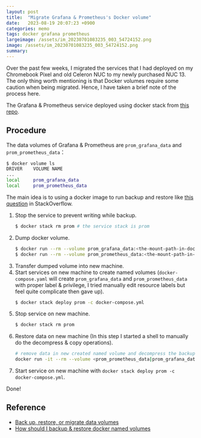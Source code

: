 ```yaml
---
layout: post
title:  "Migrate Grafana & Prometheus's Docker volume"
date:   2023-08-19 20:07:23 +0900
categories: memo
tags: docker grafana prometheus
largeimage: /assets/im_20230701083235_003_54724152.png
image: /assets/im_20230701083235_003_54724152.png
summary:
---
```


Over the past few weeks, I migrated the services that I had deployed on my Chromebook Pixel and old Celeron NUC to my
newly purchased NUC 13. The only thing worth mentioning is that Docker volumes require some caution when being migrated.
Hence, I have taken a brief note of the process here.

The Grafana & Prometheus service deployed using docker stack from [this repo](https://github.com/vegasbrianc/prometheus.git).

## Procedure

The data volumes of Grafana & Prometheus are `prom_grafana_data` and `prom_prometheus_data`：

```bash
$ docker volume ls
DRIVER    VOLUME NAME
...
local     prom_grafana_data
local     prom_prometheus_data
```

The main idea is to using a docker image to run backup and restore like [this question](https://stackoverflow.com/questions/38298645/how-should-i-backup-restore-docker-named-volumes) in StackOverflow.

1. Stop the service to prevent writing while backup.
    ```bash
    $ docker stack rm prom # the service stack is prom
    ```
2. Dump docker volume.
    ```bash
    $ docker run --rm --volume prom_grafana_data:<the-mount-path-in-docker> --volume $(pwd):<the-backup-path-in-docker> ubuntu tar cvf <the-path-in-docker>/prom_grafana_data.tar <the-mount-path-in-docker>/prom_grafana_data --strip 1
    $ docker run --rm --volume prom_prometheus_data:<the-mount-path-in-docker> --volume $(pwd):<the-backup-path-in-docker> ubuntu tar cvf <the-path-in-docker>/prom_prometheus_data.tar <the-mount-path-in-docker>/prom_prometheus_data --strip 1
    ```
3. Transfer dumped volume into new machine.
4. Start services on new machine to create named volumes (`docker-compose.yaml` will create `prom_grafana_data` and `prom_prometheus_data` with proper label & privilege,
   I tried manually edit resource labels but feel quite complicate then gave up).
   ```bash
   $ docker stack deploy prom -c docker-compose.yml
   ```
5. Stop service on new machine.
   ```bash
   $ docker stack rm prom
   ```
6. Restore data on new machine (In this step I started a shell to manually do the decompress & copy operations).
   ```bash
   # remove data in new created named volume and decompress the backup data into the named volume
   docker run -it --rm --volume <prom_prometheus_data|prom_grafana_data>:/home/scarlet/<prom_prometheus_data|prom_grafana_data> --volume $(pwd):/home/scarlet/backup ubuntu /bin/bash
   ```
7. Start service on new machine with `docker stack deploy prom -c docker-compose.yml`.

Done!

## Reference

- [Back up, restore, or migrate data volumes](https://docs.docker.com/storage/volumes/#back-up-restore-or-migrate-data-volumes)
- [How should I backup & restore docker named volumes](https://stackoverflow.com/questions/38298645/how-should-i-backup-restore-docker-named-volumes)
